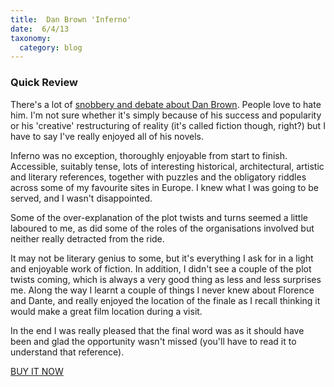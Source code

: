 ```yaml
---
title:  Dan Brown 'Inferno'
date:  6/4/13
taxonomy:
  category: blog
---
```



### Quick Review 

There's a lot of <a href="http://www.guardian.co.uk/commentisfree/2013/may/16/dan-brown-inferno-plot-to-influence">snobbery and debate about Dan Brown</a>. People love to hate him.  I'm not sure whether it's simply because of his success and popularity or his 'creative' restructuring of reality (it's called fiction though, right?) but I have to say I've really enjoyed all of his novels.

Inferno was no exception, thoroughly enjoyable from start to finish.  Accessible, suitably tense, lots of interesting historical, architectural, artistic and literary references, together with puzzles and the obligatory riddles across some of my favourite sites in Europe.  I knew what I was going to be served, and I wasn't disappointed.

Some of the over-explanation of the plot twists and turns seemed a little laboured to me, as did some of the roles of the organisations involved but neither really detracted from the ride.

It may not be literary genius to some, but it's everything I ask for in a light and enjoyable work of fiction. In addition, I didn't see a couple of the plot twists coming, which is always a very good thing as less and less surprises me.  Along the way I learnt a couple of things I never knew about Florence and Dante, and really enjoyed the location of the finale as I recall thinking it would make a great film location during a visit.

In the end I was really pleased that the final word was as it should have been and glad the opportunity wasn't missed (you'll have to read it to understand that reference).

<a href="http://www.amazon.co.uk/gp/product/0593072499/ref=as_li_ss_tl?ie=UTF8&camp=1634&creative=19450&creativeASIN=0593072499&linkCode=as2&tag=leighhowcom-21">BUY IT NOW</a>